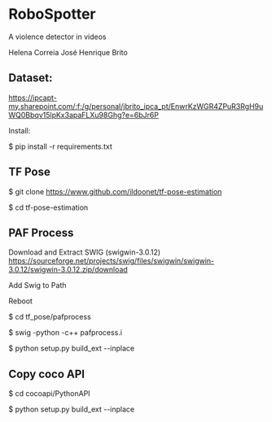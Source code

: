 # RoboSpotter

A violence detector in videos

Helena Correia
José Henrique Brito

## Dataset:

https://ipcapt-my.sharepoint.com/:f:/g/personal/jbrito_ipca_pt/EnwrKzWGR4ZPuR3RgH9uWQ0Bbqv15lpKx3apaFLXu98Ghg?e=6bJr6P

Install:

$ pip install -r requirements.txt

## TF Pose
$ git clone https://www.github.com/ildoonet/tf-pose-estimation

$ cd tf-pose-estimation


## PAF Process

Download and Extract SWIG (swigwin-3.0.12) https://sourceforge.net/projects/swig/files/swigwin/swigwin-3.0.12/swigwin-3.0.12.zip/download

Add Swig to Path

Reboot

$ cd tf_pose/pafprocess

$ swig -python -c++ pafprocess.i

$ python setup.py build_ext --inplace


## Copy coco API

$ cd cocoapi/PythonAPI

$ python setup.py build_ext --inplace
